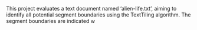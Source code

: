 This project evaluates a text document named ‘alien-life.txt’, aiming to identify all potential segment boundaries using the TextTiling algorithm. The segment boundaries are indicated w